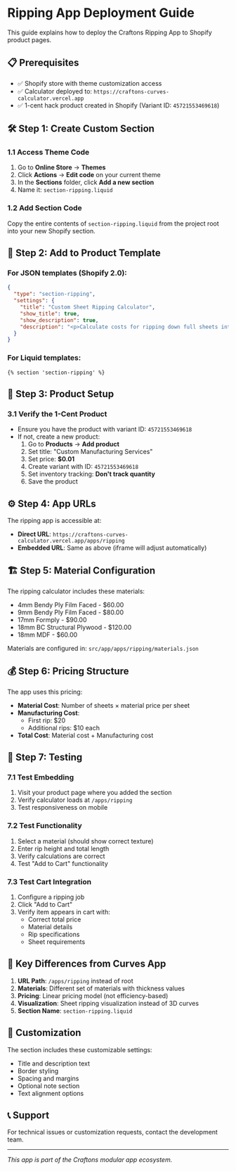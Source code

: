 # Ripping App Deployment Guide

This guide explains how to deploy the Craftons Ripping App to Shopify product pages.

## 📋 Prerequisites

- ✅ Shopify store with theme customization access
- ✅ Calculator deployed to: `https://craftons-curves-calculator.vercel.app`
- ✅ 1-cent hack product created in Shopify (Variant ID: `45721553469618`)

## 🛠️ Step 1: Create Custom Section

### 1.1 Access Theme Code
1. Go to **Online Store** → **Themes**
2. Click **Actions** → **Edit code** on your current theme
3. In the **Sections** folder, click **Add a new section**
4. Name it: `section-ripping.liquid`

### 1.2 Add Section Code
Copy the entire contents of `section-ripping.liquid` from the project root into your new Shopify section.

## 🎨 Step 2: Add to Product Template

### For JSON templates (Shopify 2.0):
```json
{
  "type": "section-ripping",
  "settings": {
    "title": "Custom Sheet Ripping Calculator",
    "show_title": true,
    "show_description": true,
    "description": "<p>Calculate costs for ripping down full sheets into custom strips with real-time visualization and instant pricing.</p>"
  }
}
```

### For Liquid templates:
```liquid
{% section 'section-ripping' %}
```

## 🛒 Step 3: Product Setup

### 3.1 Verify the 1-Cent Product
- Ensure you have the product with variant ID: `45721553469618`
- If not, create a new product:
  1. Go to **Products** → **Add product**
  2. Set title: "Custom Manufacturing Services"
  3. Set price: **$0.01**
  4. Create variant with ID: `45721553469618`
  5. Set inventory tracking: **Don't track quantity**
  6. Save the product

## ⚙️ Step 4: App URLs

The ripping app is accessible at:
- **Direct URL**: `https://craftons-curves-calculator.vercel.app/apps/ripping`
- **Embedded URL**: Same as above (iframe will adjust automatically)

## 🏗️ Step 5: Material Configuration

The ripping calculator includes these materials:
- 4mm Bendy Ply Film Faced - $60.00
- 9mm Bendy Ply Film Faced - $80.00
- 17mm Formply - $90.00
- 18mm BC Structural Plywood - $120.00
- 18mm MDF - $60.00

Materials are configured in: `src/app/apps/ripping/materials.json`

## 💰 Step 6: Pricing Structure

The app uses this pricing:
- **Material Cost**: Number of sheets × material price per sheet
- **Manufacturing Cost**: 
  - First rip: $20
  - Additional rips: $10 each
- **Total Cost**: Material cost + Manufacturing cost

## 📱 Step 7: Testing

### 7.1 Test Embedding
1. Visit your product page where you added the section
2. Verify calculator loads at `/apps/ripping`
3. Test responsiveness on mobile

### 7.2 Test Functionality
1. Select a material (should show correct texture)
2. Enter rip height and total length
3. Verify calculations are correct
4. Test "Add to Cart" functionality

### 7.3 Test Cart Integration
1. Configure a ripping job
2. Click "Add to Cart"
3. Verify item appears in cart with:
   - Correct total price
   - Material details
   - Rip specifications
   - Sheet requirements

## 🎯 Key Differences from Curves App

1. **URL Path**: `/apps/ripping` instead of root
2. **Materials**: Different set of materials with thickness values
3. **Pricing**: Linear pricing model (not efficiency-based)
4. **Visualization**: Sheet ripping visualization instead of 3D curves
5. **Section Name**: `section-ripping.liquid` 

## 🔧 Customization

The section includes these customizable settings:
- Title and description text
- Border styling
- Spacing and margins
- Optional note section
- Text alignment options

## 📞 Support

For technical issues or customization requests, contact the development team.

---

*This app is part of the Craftons modular app ecosystem.*
